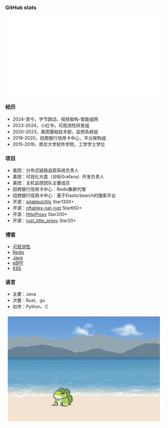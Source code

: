 ### GitHub stats

<!-- [![arloor's GitHub stats](https://stats.quine.sh/arloor/github?simple=true)](https://quine.sh/profile/arloor) -->
![Metrics](/github-metrics.svg)

### 经历

- 2024-至今，字节跳动，视频架构-智能组网
- 2023-2024，小红书，可观测性研发组
- 2020-2023，美团基础技术部，监控系统组
- 2019-2020，招商银行信用卡中心，平台架构组
- 2015-2019，南京大学软件学院，工学学士学位

### 项目

- 美团：分布式链路追踪系统负责人
- 美团：可视化大盘（对标Grafana）开发负责人
- 美团：主机监控团队主要成员
- 招商银行信用卡中心：Redis集群代理
- 招商银行信用卡中心：基于ElasticSearch的搜索平台
- 开源：[iptablesUtils](https://github.com/arloor/iptablesUtils) Star1300+
- 开源：[nftables-nat-rust](https://github.com/arloor/nftables-nat-rust) Star650+
- 开源：[HttpProxy](https://github.com/arloor/HttpProxy) Star200+
- 开源：[rust_http_proxy](https://github.com/arloor/rust_http_proxy) Star20+

### 博客

- [可观测性](https://www.arloor.com/tags/obs/)
- [Redis](https://www.arloor.com/tags/redis/)
- [Java](https://www.arloor.com/tags/java/)
- [eBPF](https://www.arloor.com/tags/ebpf/)
- [K8S](https://www.arloor.com/tags/k8s/)

### 语言

- 主要：Java
- 次要：Rust、go
- 初学：Python、C

![](/img/青蛙海.png)
